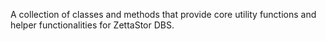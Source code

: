 A collection of classes and methods that provide core utility functions and helper functionalities for ZettaStor DBS.